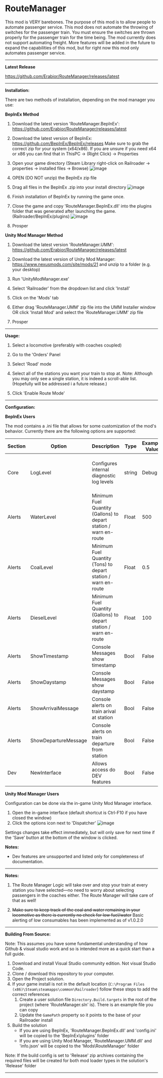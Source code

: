 

# RouteManager
This mod is VERY barebones. The purpose of this mod is to allow people to automate passenger service. This mod does not automate the throwing of switches for the passenger train. You must ensure the switches are thrown properly for the passenger train for the time being. The mod currently does not support automating freight.  More features will be added in the future to expand the capabilities of this mod, but for right now this mod only automates passenger service.

***

**Latest Release**

https://github.com/Erabior/RouteManager/releases/latest

***

**Installation:**

There are two methods of installation, depending on the mod manager you use:

**BepInEx Method**
1. Download the latest version 'RouteManager.BepInEx': https://github.com/Erabior/RouteManager/releases/latest

2. Download the latest version of BepInEx: https://github.com/BepInEx/BepInEx/releases Make sure to grab the correct zip for your system (x64/x86). If you are unsure if you need x64 or x86 you can find that in ThisPC -> (Right Click) -> Properties

3. Open your game directory (Steam Library right-click on Railroader -> properties -> installed files -> Browse)
![image](https://github.com/Erabior/RouteManager/assets/7718625/0b75293a-9092-4cb1-a7cc-7125cf09f799)

4. OPEN (DO NOT unzip) the BepInEx zip file

5. Drag all files in the BepInEx .zip into your install directory
![image](https://github.com/Erabior/RouteManager/assets/7718625/4eec8c87-4a12-4d99-9cc5-a255ebdd16d5)

6. Finish installation of BepInEx by running the game once.

7. Close the game and copy 'RouteManager.BepInEx.dll' into the plugins folder that was generated after launching the game.(Railroader/BepInEx/plugins)
![image](https://github.com/Erabior/RouteManager/assets/7718625/d8719272-514b-4b7d-96f4-f765bb751eca)

8. Prosper


**Unity Mod Manager Method**
1. Download the latest version 'RouteManager.UMM': https://github.com/Erabior/RouteManager/releases/latest

2. Download the latest version of Unity Mod Manager: https://www.nexusmods.com/site/mods/21 and unzip to a folder (e.g. your desktop)

3. Run 'UnityModManager.exe'

4. Select 'Railroader' from the dropdown list and click 'Install'

5. Click on the 'Mods' tab

6. Either drag 'RouteManager.UMM' zip file into the UMM Installer window OR click 'Install Mod' and select the 'RouteManager.UMM' zip file

7. Prosper

***

**Usage:**

1. Select a locomotive (preferably with coaches coupled)

2. Go to the 'Orders' Panel

3. Select 'Road' mode

4. Select all of the stations you want your train to stop at. Note: Although you may only see a single station, it is indeed a scroll-able list. (Hopefully will be addressed i a future release.)

5. Click 'Enable Route Mode'

***

**Configuration:**

**BepInEx Users**

The mod contains a .ini file that allows for some customization of the mod's behavior. Currently there are the following options are supported:

| Section| Option | Description | Type | Example Value | Accepted Values
|--|--|--|--|--|--|
| Core | LogLevel  | Configures internal diagnostic log levels | string | Debug | Trace, Verbose, Debug, Informational, Warning, Error
| Alerts | WaterLevel| Minimum Fuel Quantity (Gallons) to depart station / warn en-route | Float | 500 | value >= 0
| Alerts | CoalLevel|  Minimum Fuel Quantity (Tons) to depart station / warn  en-route  | Float | 0.5 | value  >= 0
| Alerts | DieselLevel|  Minimum Fuel Quantity (Gallons) to depart station / warn  en-route  | Float | 100 | value  >= 0
| Alerts | ShowTimestamp| Console Messages show timestamp | Bool | False | True / False
| Alerts | ShowDaystamp|  Console Messages show daystamp  | Bool | False | True / False
| Alerts | ShowArrivalMessage|  Console alerts on train arival at station  | Bool | False | True / False
| Alerts | ShowDepartureMessage|  Console alerts on train departure from station  | Bool | False | True / False
| Dev | NewInterface  | Allows access do DEV features | Bool | False |

**Unity Mod Manager Users**

Configuration can be done via the in-game Unity Mod Manager interface.
1. Open the in-game interface (default shortcut is Ctrl-F10 if you have closed the window)
2. Click the options icon next to 'Dispatcher'
![image](https://i.imgur.com/hWr019p.png)

Settings changes take effect immediately, but will only save for next time if the 'Save' button at the bottom of the window is clicked.

**Notes:**

- Dev features are unsupported and listed only for completeness of documentation.

***

**Notes:**

1. The Route Manager Logic will take over and stop your train at every station you have selected—no need to worry about selecting passengers in the coaches either. The Route Manager will take care of that as well!

2. ~~Make sure to keep track of the coal and water remaining in your locomotive as there is currently no check for low fuel/water~~
Basic alerting of low consumables has been implemented as of v1.0.2.0

***

**Building From Source:**

Note: This assumes you have some fundamental understanding of how Github & visual studio work and so is intended more as a quick start than a full guide.
 1. Download and install Visual Studio community edition. Not visual Studio Code.
 2. Clone / download this repository to your computer.
 3. Open the Project solution.
 4. If your game install is not in the default location (`C:\Program Files (x86)\Steam\steamapps\common\Railroader`) follow these steps to add the correct references
     1. Create a user solution file `Directory.Build.targets` in the root of the project (where 'RouteManager.sln' is). There is an example file you can copy
     2. Update the `GamePath` property so it points to the base of your Railroader install
 5. Build the solution
	* If you are using BepInEx, 'RouteManager.BepInEx.dll' and 'config.ini' will be copied to the 'BepInEx\plugins' folder
	* If you are using Unity Mod Manager, 'RouteManager.UMM.dll' and 'info.json' will be copied to the 'Mods\RouteManager' folder
	
Note: If the build config is set to 'Release' zip archives containing the required files will be created for both mod loader types in the solution's 'Release' folder


***





